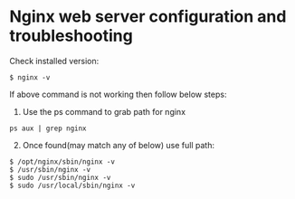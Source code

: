 # Nginx web server configuration and troubleshooting

Check installed version:

```
$ nginx -v
```

If above command is not working then follow below steps:
1. Use the ps command to grab path for nginx
```
ps aux | grep nginx
```

2. Once found(may match any of below) use full path:
```
$ /opt/nginx/sbin/nginx -v
$ /usr/sbin/nginx -v
$ sudo /usr/sbin/nginx -v
$ sudo /usr/local/sbin/nginx -v
```

